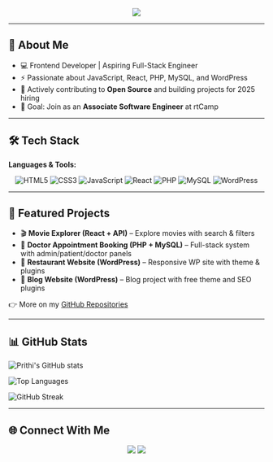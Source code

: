 
<p align="center">
  <img src="https://capsule-render.vercel.app/api?type=waving&color=gradient&height=250&section=header&text=Prithi%20Babu&fontSize=60&fontAlignY=35&desc=Frontend%20Developer%20|%20Aspiring%20Full-Stack%20Engineer&descAlignY=55&animation=fadeIn" />
</p>

---

## 👋 About Me  
- 💻 Frontend Developer | Aspiring Full-Stack Engineer  
- ⚡ Passionate about JavaScript, React, PHP, MySQL, and WordPress  
- 🚀 Actively contributing to **Open Source** and building projects for 2025 hiring  
- 🎯 Goal: Join as an **Associate Software Engineer** at rtCamp  

---

## 🛠️ Tech Stack  
**Languages & Tools:**  
<div align="center">
  
![HTML5](https://img.shields.io/badge/HTML5-E34F26?style=for-the-badge&logo=html5&logoColor=white)
![CSS3](https://img.shields.io/badge/CSS3-1572B6?style=for-the-badge&logo=css3&logoColor=white)
![JavaScript](https://img.shields.io/badge/JavaScript-F7DF1E?style=for-the-badge&logo=javascript&logoColor=black)
![React](https://img.shields.io/badge/React-20232A?style=for-the-badge&logo=react&logoColor=61DAFB)
![PHP](https://img.shields.io/badge/PHP-777BB4?style=for-the-badge&logo=php&logoColor=white)
![MySQL](https://img.shields.io/badge/MySQL-4479A1?style=for-the-badge&logo=mysql&logoColor=white)
![WordPress](https://img.shields.io/badge/WordPress-21759B?style=for-the-badge&logo=wordpress&logoColor=white)

</div>

---

## 📂 Featured Projects  

- 🎬 **Movie Explorer (React + API)** – Explore movies with search & filters  
- 🏥 **Doctor Appointment Booking (PHP + MySQL)** – Full-stack system with admin/patient/doctor panels  
- 🍴 **Restaurant Website (WordPress)** – Responsive WP site with theme & plugins  
- 📝 **Blog Website (WordPress)** – Blog project with free theme and SEO plugins  

👉 More on my [GitHub Repositories](https://github.com/prithi2004?tab=repositories)

---

## 📊 GitHub Stats  

![Prithi's GitHub stats](https://github-readme-stats.vercel.app/api?username=prithi2004&show_icons=true&theme=radical&cache_seconds=86400)

![Top Languages](https://github-readme-stats.vercel.app/api/top-langs/?username=prithi2004&layout=compact&theme=radical&cache_seconds=86400)

![GitHub Streak](https://streak-stats.demolab.com?user=prithi2004&theme=radical)

---

## 🌐 Connect With Me  
<p align="center">
  <a href="https://www.linkedin.com/in/prithi2004"><img src="https://img.shields.io/badge/LinkedIn-0A66C2?style=for-the-badge&logo=linkedin&logoColor=white"/></a>
  <a href="mailto:prithi2004@gmail.com"><img src="https://img.shields.io/badge/Gmail-D14836?style=for-the-badge&logo=gmail&logoColor=white"/></a>
</p>
